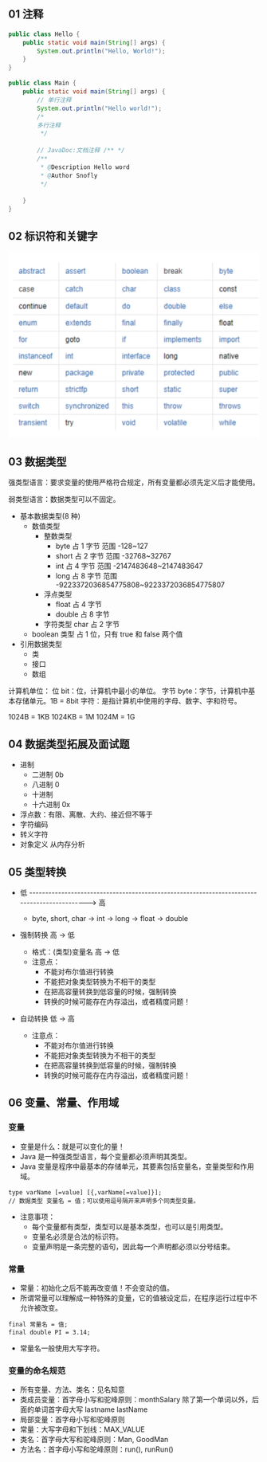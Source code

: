 ## 01 注释

```Java
public class Hello {
    public static void main(String[] args) {
        System.out.println("Hello, World!");
    }
}
```

```Java
public class Main {
    public static void main(String[] args) {
        // 单行注释
        System.out.println("Hello world!");
        /*
        多行注释
         */

        // JavaDoc:文档注释 /** */
        /**
         * @Description Hello word
         * @Author Snofly
         */

    }
}
```

## 02 标识符和关键字

![alt text](imgs/basic-02-key.png)

## 03 数据类型

强类型语言：要求变量的使用严格符合规定，所有变量都必须先定义后才能使用。

弱类型语言：数据类型可以不固定。

- 基本数据类型(8 种)
  - 数值类型
    - 整数类型
      - byte 占 1 字节 范围 -128~127
      - short 占 2 字节 范围 -32768~32767
      - int 占 4 字节 范围 -2147483648~2147483647
      - long 占 8 字节 范围 -9223372036854775808~9223372036854775807
    - 浮点类型
      - float 占 4 字节
      - double 占 8 字节
    - 字符类型 char 占 2 字节
  - boolean 类型 占 1 位，只有 true 和 false 两个值
- 引用数据类型
  - 类
  - 接口
  - 数组

计算机单位：
位 bit：位，计算机中最小的单位。
字节 byte：字节，计算机中基本存储单元。1B = 8bit
字符：是指计算机中使用的字母、数字、字和符号。

1024B = 1KB
1024KB = 1M
1024M = 1G

## 04 数据类型拓展及面试题

- 进制
  - 二进制 0b
  - 八进制 0
  - 十进制
  - 十六进制 0x
- 浮点数：有限、离散、大约、接近但不等于
- 字符编码
- 转义字符
- 对象定义 从内存分析

## 05 类型转换

- 低 --------------------------------------------------------------------------------------------> 高

  - byte, short, char -> int -> long -> float -> double

- 强制转换 高 -> 低

  - 格式：(类型)变量名 高 -> 低
  - 注意点：
    - 不能对布尔值进行转换
    - 不能把对象类型转换为不相干的类型
    - 在把高容量转换到低容量的时候，强制转换
    - 转换的时候可能存在内存溢出，或者精度问题！

- 自动转换 低 -> 高
  - 注意点：
    - 不能对布尔值进行转换
    - 不能把对象类型转换为不相干的类型
    - 在把高容量转换到低容量的时候，强制转换
    - 转换的时候可能存在内存溢出，或者精度问题！

## 06 变量、常量、作用域

### 变量

- 变量是什么：就是可以变化的量！
- Java 是一种强类型语言，每个变量都必须声明其类型。
- Java 变量是程序中最基本的存储单元，其要素包括变量名，变量类型和作用域。

```
type varName [=value] [{,varName[=value]}];
// 数据类型 变量名 = 值；可以使用逗号隔开来声明多个同类型变量。
```

- 注意事项：
  - 每个变量都有类型，类型可以是基本类型，也可以是引用类型。
  - 变量名必须是合法的标识符。
  - 变量声明是一条完整的语句，因此每一个声明都必须以分号结束。

### 常量

- 常量：初始化之后不能再改变值！不会变动的值。
- 所谓常量可以理解成一种特殊的变量，它的值被设定后，在程序运行过程中不允许被改变。

```
final 常量名 = 值;
final double PI = 3.14;
```

- 常量名一般使用大写字符。

### 变量的命名规范

- 所有变量、方法、类名：见名知意
- 类成员变量：首字母小写和驼峰原则：monthSalary 除了第一个单词以外，后面的单词首字母大写 lastname lastName
- 局部变量：首字母小写和驼峰原则
- 常量：大写字母和下划线：MAX_VALUE
- 类名：首字母大写和驼峰原则：Man, GoodMan
- 方法名：首字母小写和驼峰原则：run(), runRun()
